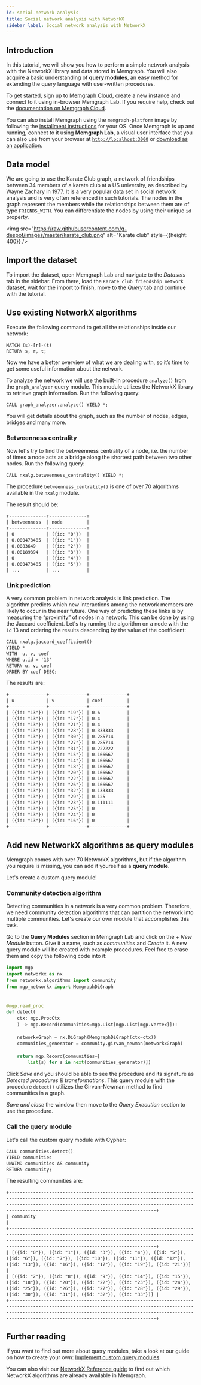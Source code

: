 ```yaml
---
id: social-network-analysis
title: Social network analysis with NetworkX
sidebar_label: Social network analysis with NetworkX
---
```


## Introduction

In this tutorial, we will show you how to perform a simple network analysis with
the NetworkX library and data stored in Memgraph. You will also acquire a basic
understanding of **query modules**, an easy method for extending the query
language with user-written procedures.

To get started, sign up to [Memgraph Cloud](https://memgraph.com/cloud), create
a new instance and connect to it using in-browser Memgraph Lab. If you require
help, check out the [documentation on Memgraph Cloud](/memgraph-cloud). 

You can also install Memgraph using the `memgraph-platform` image by following
the [installment instructions](/installation/overview.mdx) for your OS. Once
Memgraph is up and running, connect to it using **Memgraph Lab**, a visual user
interface that you can also use from your browser at
[`http://localhost:3000`](http://localhost:3000) or [download as an
application](https://memgraph.com/product/lab).

## Data model

We are going to use the Karate Club graph, a network of friendships between 34
members of a karate club at a US university, as described by Wayne Zachary in
1977. It is a very popular data set in social network analysis and is very often
referenced in such tutorials. The nodes in the graph represent the members while
the relationships between them are of type `FRIENDS_WITH`. You can differentiate
the nodes by using their unique `id` property.

<img
src="https://raw.githubusercontent.com/g-despot/images/master/karate_club.png"
alt="Karate club" style={{height: 400}} />

## Import the dataset

To import the dataset, open Memgraph Lab and navigate to the _Datasets_ tab in
the sidebar. From there, load the `Karate club friendship network` dataset, wait
for the import to finish, move to the _Query_ tab and continue with the
tutorial.

## Use existing NetworkX algorithms

Execute the following command to get all the relationships inside our network:

```cypher
MATCH (s)-[r]-(t)
RETURN s, r, t;
```

Now we have a better overview of what we are dealing with, so it’s time to get
some useful information about the network.

To analyze the network we will use the built-in procedure `analyze()` from the
`graph_analyzer` query module. This module utilizes the NetworkX library to
retrieve graph information. Run the following query:

```cypher
CALL graph_analyzer.analyze() YIELD *;
```

You will get details about the graph, such as the number of nodes, edges,
bridges and many more.

### Betweenness centrality

Now let's try to find the betweenness centrality of a node, i.e. the number of
times a node acts as a bridge along the shortest path between two other nodes.
Run the following query:

```cypher
CALL nxalg.betweenness_centrality() YIELD *;
```

The procedure `betweenness_centrality()` is one of over 70 algorithms available
in the `nxalg` module.

The result should be:

```nocopy
+--------------+--------------+
| betweenness  | node         |
+--------------+--------------+
| 0            | ({id: "0"})  |
| 0.000473485  | ({id: "1"})  |
| 0.0083649    | ({id: "2"})  |
| 0.00189394   | ({id: "3"})  |
| 0            | ({id: "4"})  |
| 0.000473485  | ({id: "5"})  |
| ...          | ...          |
```

### Link prediction

A very common problem in network analysis is link prediction. The algorithm
predicts which new interactions among the network members are likely to occur in
the near future. One way of predicting these links is by measuring the
“proximity” of nodes in a network. This can be done by using the Jaccard
coefficient. Let's try running the algorithm on a node with the `id` 13 and
ordering the results descending by the value of the coefficient:

```cypher
CALL nxalg.jaccard_coefficient()
YIELD *
WITH  u, v, coef
WHERE u.id = '13'
RETURN u, v, coef
ORDER BY coef DESC;
```

The results are:

```nocopy
+--------------+--------------+--------------+
| u            | v            | coef         |
+--------------+--------------+--------------+
| ({id: "13"}) | ({id: "19"}) | 0.6          |
| ({id: "13"}) | ({id: "17"}) | 0.4          |
| ({id: "13"}) | ({id: "21"}) | 0.4          |
| ({id: "13"}) | ({id: "28"}) | 0.333333     |
| ({id: "13"}) | ({id: "30"}) | 0.285714     |
| ({id: "13"}) | ({id: "27"}) | 0.285714     |
| ({id: "13"}) | ({id: "31"}) | 0.222222     |
| ({id: "13"}) | ({id: "15"}) | 0.166667     |
| ({id: "13"}) | ({id: "14"}) | 0.166667     |
| ({id: "13"}) | ({id: "18"}) | 0.166667     |
| ({id: "13"}) | ({id: "20"}) | 0.166667     |
| ({id: "13"}) | ({id: "22"}) | 0.166667     |
| ({id: "13"}) | ({id: "26"}) | 0.166667     |
| ({id: "13"}) | ({id: "32"}) | 0.133333     |
| ({id: "13"}) | ({id: "29"}) | 0.125        |
| ({id: "13"}) | ({id: "23"}) | 0.111111     |
| ({id: "13"}) | ({id: "25"}) | 0            |
| ({id: "13"}) | ({id: "24"}) | 0            |
| ({id: "13"}) | ({id: "16"}) | 0            |
+--------------+--------------+--------------+
```

## Add new NetworkX algorithms as query modules

Memgraph comes with over 70 NetworkX algorithms, but if the algorithm you
require is missing, you can add it yourself as a **query module**.

Let's create a custom query module!

### Community detection algorithm

Detecting communities in a network is a very common problem. Therefore, we need
community detection algorithms that can partition the network into multiple
communities. Let's create our own module that accomplishes this task.

Go to the **Query Modules** section in Memgraph Lab and click on the *+ New
Module* button. Give it a name, such as *communities* and *Create* it. A new
query module will be created with example procedures. Feel free to erase them
and copy the following code into it:

```python
import mgp
import networkx as nx
from networkx.algorithms import community
from mgp_networkx import MemgraphDiGraph


@mgp.read_proc
def detect(
    ctx: mgp.ProcCtx
    ) -> mgp.Record(communities=mgp.List[mgp.List[mgp.Vertex]]):

    networkxGraph = nx.DiGraph(MemgraphDiGraph(ctx=ctx))
    communities_generator = community.girvan_newman(networkxGraph)

    return mgp.Record(communities=[
        list(s) for s in next(communities_generator)])
```

Click *Save* and you should be able to see the procedure and its signature as
*Detected procedures & transformations*. This query module with the procedure
`detect()` utilizes the Girvan–Newman method to find communities in a graph. 

*Save and close* the window then move to the *Query Execution* section to use the
procedure. 

### Call the query module

Let's call the custom query module with Cypher:

```cypher
CALL communities.detect()
YIELD communities
UNWIND communities AS community
RETURN community;
```

The resulting communities are:

```nocopy
+-------------------------------------------------------------------------------------------------------------------------------------------------------------------------------------------------------------------------------------------------------------------------+
| community                                                                                                                                                                                                                                                               |
+-------------------------------------------------------------------------------------------------------------------------------------------------------------------------------------------------------------------------------------------------------------------------+
| [({id: "0"}), ({id: "1"}), ({id: "3"}), ({id: "4"}), ({id: "5"}), ({id: "6"}), ({id: "7"}), ({id: "10"}), ({id: "11"}), ({id: "12"}), ({id: "13"}), ({id: "16"}), ({id: "17"}), ({id: "19"}), ({id: "21"})]                                                             |
| [({id: "2"}), ({id: "8"}), ({id: "9"}), ({id: "14"}), ({id: "15"}), ({id: "18"}), ({id: "20"}), ({id: "22"}), ({id: "23"}), ({id: "24"}), ({id: "25"}), ({id: "26"}), ({id: "27"}), ({id: "28"}), ({id: "29"}), ({id: "30"}), ({id: "31"}), ({id: "32"}), ({id: "33"})] |
+-------------------------------------------------------------------------------------------------------------------------------------------------------------------------------------------------------------------------------------------------------------------------+
```

## Further reading

If you want to find out more about query modules, take a look at our guide on
how to create your own: [Implement custom query
modules](/reference-guide/query-modules/implement-custom-query-modules/custom-query-module-example.md).

You can also visit our [NetworkX Reference guide](/how-to-guides/networkx.md) to
find out which NetworkX algorithms are already available in Memgraph.
